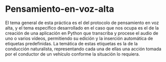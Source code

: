 # Pensamiento-en-voz-alta
El tema general de esta práctica es el del protocolo de pensamiento en voz alta, y el tema específico desarrollado en el caso que nos ocupa es el de la creación de una aplicación en Python que transcriba y procese el audio de uno o varios vídeos, permitiendo su edición y la inserción automática de etiquetas predefinidas. La temática de estas etiquetas es la de la conducción naturalista, representando cada una de ellas una acción tomada por el conductor de un vehículo conforme la situación lo requiera.
